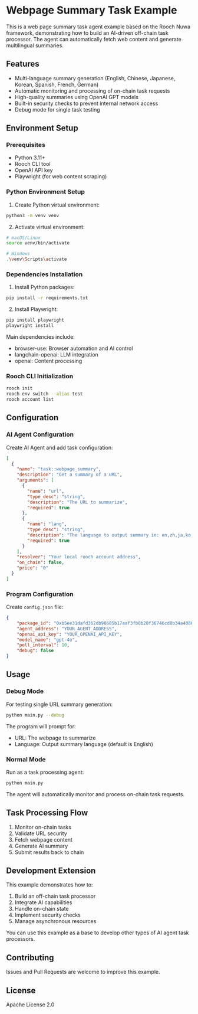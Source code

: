 # Webpage Summary Task Example

This is a web page summary task agent example based on the Rooch Nuwa framework, demonstrating how to build an AI-driven off-chain task processor. The agent can automatically fetch web content and generate multilingual summaries.

## Features

- Multi-language summary generation (English, Chinese, Japanese, Korean, Spanish, French, German)
- Automatic monitoring and processing of on-chain task requests
- High-quality summaries using OpenAI GPT models
- Built-in security checks to prevent internal network access
- Debug mode for single task testing

## Environment Setup

### Prerequisites

- Python 3.11+
- Rooch CLI tool
- OpenAI API key
- Playwright (for web content scraping)

### Python Environment Setup

1. Create Python virtual environment:
```bash
python3 -m venv venv
```

2. Activate virtual environment:
```bash
# macOS/Linux
source venv/bin/activate

# Windows
.\venv\Scripts\activate
```

### Dependencies Installation

1. Install Python packages:
```bash
pip install -r requirements.txt
```

2. Install Playwright:
```bash
pip install playwright
playwright install
```

Main dependencies include:
- browser-use: Browser automation and AI control
- langchain-openai: LLM integration
- openai: Content processing

### Rooch CLI Initialization

```bash
rooch init
rooch env switch --alias test
rooch account list
```

## Configuration

### AI Agent Configuration

Create AI Agent and add task configuration:

```json
[
  {
    "name": "task::webpage_summary",
    "description": "Get a summary of a URL",
    "arguments": [
      {
        "name": "url",
        "type_desc": "string",
        "description": "The URL to summarize",
        "required": true
      },
      {
        "name": "lang",
        "type_desc": "string",
        "description": "The language to output summary in: en,zh,ja,ko,es,fr,de",
        "required": true
      }
    ],
    "resolver": "Your local rooch account address",
    "on_chain": false,
    "price": "0"
  }
]
```

### Program Configuration

Create `config.json` file:

```json
{
    "package_id": "0xb5ee31dafd362db98685b17aaf3fb8b20f36746cd0b34a4086fbdf39f13a1c3b",
    "agent_address": "YOUR_AGENT_ADDRESS",
    "openai_api_key": "YOUR_OPENAI_API_KEY",
    "model_name": "gpt-4o",
    "poll_interval": 10,
    "debug": false
}
```

## Usage

### Debug Mode

For testing single URL summary generation:

```bash
python main.py --debug
```

The program will prompt for:
- URL: The webpage to summarize
- Language: Output summary language (default is English)

### Normal Mode

Run as a task processing agent:

```bash
python main.py
```

The agent will automatically monitor and process on-chain task requests.


## Task Processing Flow

1. Monitor on-chain tasks
2. Validate URL security
3. Fetch webpage content
4. Generate AI summary
5. Submit results back to chain

## Development Extension

This example demonstrates how to:

1. Build an off-chain task processor
2. Integrate AI capabilities
3. Handle on-chain state
4. Implement security checks
5. Manage asynchronous resources

You can use this example as a base to develop other types of AI agent task processors.


## Contributing

Issues and Pull Requests are welcome to improve this example.

## License

Apache License 2.0 